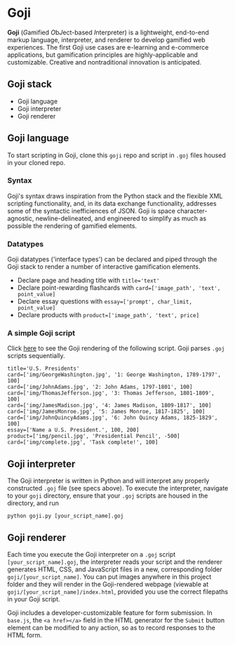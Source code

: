 # Goji

**Goji** (*G*amified *O*b*J*ect-based *I*nterpreter) is a lightweight, end-to-end markup language, interpreter, and renderer to develop gamified web experiences. The first Goji use cases are e-learning and e-commerce applications, but gamification principles are highly-applicable and customizable. Creative and nontraditional innovation is anticipated.

## Goji stack
- Goji language
- Goji interpreter
- Goji renderer

## Goji language
To start scripting in Goji, clone this `goji` repo and script in `.goj` files housed in your cloned repo.

### Syntax
Goji's syntax draws inspiration from the Python stack and the flexible XML scripting functionality, and, in its data exchange functionality, addresses some of the syntactic inefficiences of JSON. Goji is space character-agnostic, newline-delineated, and engineered to simplify as much as possible the rendering of gamified elements.

### Datatypes
Goji datatypes ('interface types') can be declared and piped through the Goji stack to render a number of interactive gamification elements.
- Declare page and heading title with `title='text'`
- Declare point-rewarding flashcards with `card=['image_path', 'text', point_value]`
- Declare essay questions with `essay=['prompt', char_limit, point_value]`
- Declare products with `product=['image_path', 'text', price]`

### A simple Goji script
Click [here](https://dingv.github.io/goji/frames/index.html) to see the Goji rendering of the following script. Goji parses `.goj` scripts sequentially.
```
title='U.S. Presidents'
card=['img/GeorgeWashington.jpg', '1: George Washington, 1789-1797', 100]
card=['img/JohnAdams.jpg', '2: John Adams, 1797-1801', 100]
card=['img/ThomasJefferson.jpg', '3: Thomas Jefferson, 1801-1809', 100]
card=['img/JamesMadison.jpg', '4: James Madison, 1809-1817', 100]
card=['img/JamesMonroe.jpg', '5: James Monroe, 1817-1825', 100]
card=['img/JohnQuincyAdams.jpg', '6: John Quincy Adams, 1825-1829', 100]
essay=['Name a U.S. President.', 100, 200]
product=['img/pencil.jpg', 'Presidential Pencil', -500]
card=['img/complete.jpg', 'Task complete!', 100]
```

## Goji interpreter
The Goji interpreter is written in Python and will interpret any properly constructed `.goj` file (see specs above). To execute the interpreter, navigate to your `goji` directory, ensure that your `.goj` scripts are housed in the directory, and run
```
python goji.py [your_script_name].goj
```

## Goji renderer
Each time you execute the Goji interpreter on a `.goj` script `[your_script_name].goj`, the interpreter reads your script and the renderer generates HTML, CSS, and JavaScript files in a new, corresponding folder `goji/[your_script_name]`. You can put images anywhere in this project folder and they will render in the Goji-rendered webpage (viewable at `goji/[your_script_name]/index.html`, provided you use the correct filepaths in your Goji script.

Goji includes a developer-customizable feature for form submission. In `base.js`, the `<a href></a>` field in the HTML generator for the `Submit` button element can be modified to any action, so as to record responses to the HTML form. 
